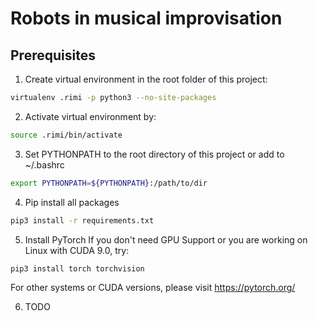 # Robots in musical improvisation

## Prerequisites 
1. Create virtual environment in the root folder of this project:
```bash
virtualenv .rimi -p python3 --no-site-packages
```
2. Activate virtual environment by:
```bash
source .rimi/bin/activate
```
3. Set PYTHONPATH to the root directory of this project or add to ~/.bashrc
```bash
export PYTHONPATH=${PYTHONPATH}:/path/to/dir
```
4. Pip install all packages
```bash
pip3 install -r requirements.txt
```
5. Install PyTorch
If you don't need GPU Support or you are working on Linux with CUDA 9.0, try:
```bash
pip3 install torch torchvision
```
For other systems or CUDA versions, please visit https://pytorch.org/

6. TODO